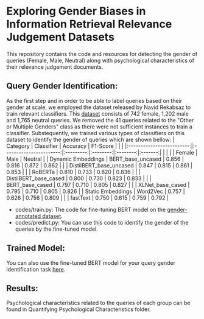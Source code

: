 # Exploring Gender Biases in Information Retrieval Relevance Judgement Datasets
This repository contains the code and resources for detecting the gender of queries (Female, Male, Neutral) along with psychological characteristics of their relevance judgement documents. 
## Query Gender Identification:
As the first step and in order to be able to label queries based on their gender at scale, we employed the dataset released by Navid Rekabsaz to train relevant classifiers. This [dataset](https://github.com/navid-rekabsaz/GenderBias_IR/blob/master/resources/queries_gender_annotated.csv) consists of 742 female, 1,202 male and 1,765 neutral queries. We removed the 41 queries related to the "Other or Multiple Genders" class as there were not sufficient instances to train a classifier. Substequently, we trained various types of  classifiers on this dataset to identify the gender of queries which are shown bellow:
|          Category         |        Classifier       |  Accuracy | F1-Score |          |         |
|:-------------------------:|:-----------------------:|:---------:|:--------:|:--------:|:-------:|
|                           |                         |           |  Female  |   Male   | Neutral |
|      Dynamic Embeddings   |    BERT_base_uncased    |   0.856   |   0.816  |   0.872  |  0.862  |
|                           | DistilBERT_base_uncased |   0.847   |   0.815  |   0.861  |  0.853  |
|                           |         RoBERTa         |   0.810   |   0.733  |   0.820  |  0.836  |
|                           |  DistilBERT_base_cased  |   0.800   |   0.730  |   0.823  |  0.833  |
|                           |     BERT_base_cased     |   0.797   |   0.710  |   0.805  |  0.827  |
|                           |     XLNet_base_cased    |   0.795   |   0.710  |   0.805  |  0.826  |
|      Static Embeddings    |         Word2Vec        |   0.757   |   0.626  |   0.756  |  0.809  |
|                           |         fastText        |   0.750   |   0.615  |   0.759  |  0.792  |




- codes/train.py: The code for fine-tuning BERT model on the [gender-annotated dataset](https://github.com/navid-rekabsaz/GenderBias_IR/blob/master/resources/queries_gender_annotated.csv).
- codes/predict.py: You can use this code to identify the gender of the queries by the fine-tuned model.
## Trained Model:
You can also use the fine-tuned BERT model for your query gender identification task [here](https://drive.google.com/file/d/1_YTRs4v5DVUGUffnRHS_3Yk4qteJKO6w/view?usp=sharing).
## Results:
Psychological characteristics related to the queries of each group can be found in Quantifying Psychological Characteristics folder.
